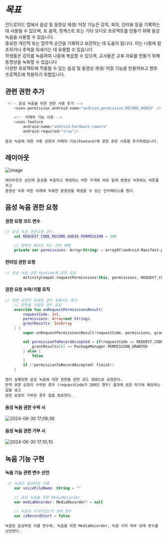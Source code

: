 # *목표*

안드로이드 앱에서 음성 및 동영상 재생/ 저장 기능은 강의, 회의, 인터뷰 등을 기록하는 데 사용될 수 있으며,
또 음악, 팟캐스트 또는 기타 오디오 프로젝트를 만들기 위해 음성 녹음을 사용할 수 있습니다.    
중요한 개인적 또는 업무적 순간을 기록하고 보관하는 데 도움이 됩니다. 이는 나중에 참조하거나 추억을 되새기는 데 유용할 수 있습니다    
학생들은 강의를 녹음하여 나중에 복습할 수 있으며, 교사들은 교육 자료를 만들기 위해 동영상을 녹화할 수 있습니다  
다양한 프로젝트에 적용될 수 있는 음성 및 동영상 재생/ 저장 기능을 만들어보고 향후 프로젝트에 적용하기 위함입니다.   

## 관련 권한 추가
```kotlin
 <!-- 음성 녹음을 위한 권한 사용 추가 -->
    <uses-permission android:name="android.permission.RECORD_AUDIO" />
    
    <!-- 카메라 기능 사용 -->
    <uses-feature
        android:name="android.hardware.camera"
        android:required="true"/>
```
```
음성 녹음에 대한 사용 권한과 카메라 기능(Feature)에 관한 권한 사용을 추가하였습니다.
```
## 레이아웃
![image](https://github.com/chihyeonwon/Voice_Record/assets/58906858/6439a6d7-ba39-454a-8562-db194952754b)
```
레이아웃은 상단에 음성을 녹음하고 재생하는 버튼 두개와 바로 밑에 동영상 녹화하는 버튼을 주고
동영상 녹화 버튼 아래에 녹화한 동영상을 재생할 수 있는 인터페이스를 줬다.
```
## 음성 녹음 권한 요청
#### 권한 요청 코드 변수
```kotlin
// 음성 녹음 권한요청 코드
    val REQUEST_CODE_RECORD_AUDIO_PERMISSION = 200

    // 앱에서 필요로 하는 권한 배열
    private var permissions: Array<String> = arrayOf(android.Manifest.permission.RECORD_AUDIO)
```
#### 런타임 권한 요청
```kotlin
// 음성 녹음 권한 Runtime에 권한 요청
        ActivityCompat.requestPermissions(this, permissions, REQUEST_CODE_RECORD_AUDIO_PERMISSION)
```
#### 권한 요청 수락/거절 로직
```kotlin
// 권한 요청이 완료된 경우 호출되는 함수
    // 권한을 거절한 경우 종료
    override fun onRequestPermissionsResult(
        requestCode: Int,
        permissions: Array<out String>,
        grantResults: IntArray
    ) {
        super.onRequestPermissionsResult(requestCode, permissions, grantResults)

        val permissionToRecordAccepted = if(requestCode == REQUEST_CODE_RECORD_AUDIO_PERMISSION) {
            grantResults[0] == PackageManager.PERMISSION_GRANTED
        } else {
            false
        }
        if (!permissionToRecordAccepted) finish()
    }
```
```
앱이 실행되면 음성 녹음에 대한 권한을 권한 코드 200으로 요청한다.
만약 권한 요청이 수락된 경우 (requestCode가 200인 경우) 결과에 권한 허가에 해당하는 값을 넣고
권한 요청이 거부된 경우 앱을 종료한다.
```
#### 음성 녹음 권한 수락 시 
![2024-06-30 17;08;36](https://github.com/chihyeonwon/Voice_Record/assets/58906858/f76d4392-c605-4004-b45b-b657ef77ce0f)

#### 음성 녹음 권한 거부 시
![2024-06-30 17;10;10](https://github.com/chihyeonwon/Voice_Record/assets/58906858/1f57f3df-7a6f-4616-9cb6-0c6ecb67e46e)

## 녹음 기능 구현
#### 녹음 기능 관련 변수 선언
```kotlin
 // 녹음된 음성파일 이름
    var voiceFileName: String = ""
    
    // 음성 녹음을 위한 MediaRecorder
    var mediaRecorder: MediaRecorder? = null
    
    // 녹음이 시작되었는지 상태 변수
    var isRecordStart = false
```
```
녹음된 음성파일 이름 변수와, 녹음을 위한 MediaRecorder, 녹음 시작 여부 상태 변수를 선언한다.
```
 



